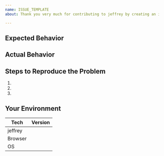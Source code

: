 ```yaml
---
name: ISSUE_TEMPLATE
about: Thank you very much for contributing to jeffrey by creating an issue! ❤️

---
```


## Expected Behavior


## Actual Behavior


## Steps to Reproduce the Problem

  1.
  2.
  3.

## Your Environment

| Tech         | Version |
|--------------|---------|
| jeffrey   |         |
| Browser      |         |
| OS           |         |
